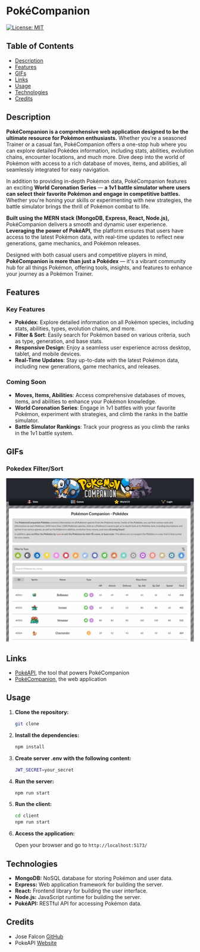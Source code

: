 # PokéCompanion

[![License: MIT](https://img.shields.io/badge/License-MIT-yellow.svg)](https://opensource.org/licenses/MIT)

## Table of Contents

- [Description](#description)
- [Features](#features)
- [GIFs](#gifs)
- [Links](#links)
- [Usage](#usage)
- [Technologies](#technologies)
- [Credits](#credits)

## Description

**PokéCompanion is a comprehensive web application designed to be the ultimate resource for Pokémon enthusiasts.** Whether you're a seasoned Trainer or a casual fan, PokéCompanion offers a one-stop hub where you can explore detailed Pokédex information, including stats, abilities, evolution chains, encounter locations, and much more. Dive deep into the world of Pokémon with access to a rich database of moves, items, and abilities, all seamlessly integrated for easy navigation.

In addition to providing in-depth Pokémon data, PokéCompanion features an exciting **World Coronation Series** — **a 1v1 battle simulator where users can select their favorite Pokémon and engage in competitive battles.** Whether you're honing your skills or experimenting with new strategies, the battle simulator brings the thrill of Pokémon combat to life.

**Built using the MERN stack (MongoDB, Express, React, Node.js),** PokéCompanion delivers a smooth and dynamic user experience. **Leveraging the power of PokéAPI,** the platform ensures that users have access to the latest Pokémon data, with real-time updates to reflect new generations, game mechanics, and Pokémon releases.

Designed with both casual users and competitive players in mind, **PokéCompanion is more than just a Pokédex** — it's a vibrant community hub for all things Pokémon, offering tools, insights, and features to enhance your journey as a Pokémon Trainer.

## Features

### Key Features

- **Pokédex**: Explore detailed information on all Pokémon species, including stats, abilities, types, evolution chains, and more.
- **Filter & Sort**: Easily search for Pokémon based on various criteria, such as type, generation, and base stats.
- **Responsive Design**: Enjoy a seamless user experience across desktop, tablet, and mobile devices.
- **Real-Time Updates**: Stay up-to-date with the latest Pokémon data, including new generations, game mechanics, and releases.

### Coming Soon

- **Moves, Items, Abilities**: Access comprehensive databases of moves, items, and abilities to enhance your Pokémon knowledge.
- **World Coronation Series**: Engage in 1v1 battles with your favorite Pokémon, experiment with strategies, and climb the ranks in the battle simulator.
- **Battle Simulator Rankings**: Track your progress as you climb the ranks in the 1v1 battle system.

## GIFs

### Pokedex Filter/Sort

![Pokedex Filter/Sort](./client/src/assets/readme/pokedex-filter-sort.gif)

## Links

- [PokéAPI](https://pokeapi.co), the tool that powers PokéCompanion
- [PokéCompanion](https://www.poke-companion.com), the web application

## Usage

1. **Clone the repository:**

   ```bash
   git clone
   ```

2. **Install the dependencies:**

   ```bash
   npm install
   ```

3. **Create server .env with the following content:**

   ```bash
   JWT_SECRET=your_secret
   ```

4. **Run the server:**

   ```bash
   npm run start
   ```

5. **Run the client:**

   ```bash
   cd client
   npm run start
   ```

6. **Access the application:**

   Open your browser and go to `http://localhost:5173/`

## Technologies

- **MongoDB:** NoSQL database for storing Pokémon and user data.
- **Express:** Web application framework for building the server.
- **React:** Frontend library for building the user interface.
- **Node.js:** JavaScript runtime for building the server.
- **PokéAPI:** RESTful API for accessing Pokémon data.

## Credits

- Jose Falcon [GitHub](https://github.com/josefalconGH)
- PokeAPI [Website](https://pokeapi.co)
